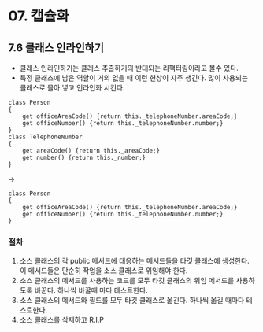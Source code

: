 # 07. 캡슐화

## 7.6 클래스 인라인하기

 - 클래스 인라인하기는 클래스 추출하기의 반대되는 리팩터링이라고 볼수 있다.
 - 특정 클래스에 남은 역할이 거의 없을 때 이런 현상이 자주 생긴다. 많이 사용되는 클래스로 몰아 넣고 인라인화 시킨다.

```JS
class Person 
{
    get officeAreaCode() {return this._telephoneNumber.areaCode;}
    get officeNumber() {return this._telephoneNumber.number;}
}
class TelephoneNumber
{
    get areaCode() {return this._areaCode;}
    get number() {return this._number;}
}
```
->
```JS
class Person 
{
    get officeAreaCode() {return this._telephoneNumber.areaCode;}
    get officeNumber() {return this._telephoneNumber.number;}
}
```

### 절차
1. 소스 클래스의 각 public 메서드에 대응하는 메서드들을 타깃 클래스에 생성한다. 이 메서드들은 단순히 작업을 소스 클래스로 위임해야 한다.
2. 소스 클래스의 메서드를 사용하는 코드를 모두 타깃 클래스의 위임 메서드를 사용하도록 바꾼다. 하나씩 바꿀때 마다 테스트한다.
3. 소스 클래스의 메서드와 필드를 모두 타깃 클래스로 옮긴다. 하나씩 옮길 때마다 테스트한다.
4. 소스 클래스를 삭제하고 R.I.P


